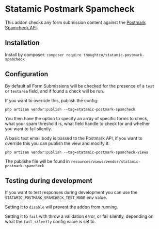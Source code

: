 # Statamic Postmark Spamcheck

This addon checks any form submission content against the [Postmark Spamcheck API](https://spamcheck.postmarkapp.com).

## Installation

Install by composer: `composer require thoughtco/statamic-postmark-spamcheck`

## Configuration

By default all Form Submissions will be checked for the presence of a `text` or `textarea` field, and if found a check will be run.

If you want to override this, publish the config:

`php artisan vendor:publish --tag=statamic-postmark-spamcheck`

You then have the option to specify an array of specific forms to check, what your spam threshold is, what field handle to check for and whether you want to fail silently.

A basic text email body is passed to the Postmark API, if you want to override this you can publish the view and modify it:

`php artisan vendor:publish --tag=statamic-postmark-spamcheck-views`

The publishe file will be found in `resources/views/vendor/statamic-postmark-spamcheck`


## Testing during development

If you want to test responses during development you can use the `STATAMIC_POSTMARK_SPAMCHECK_TEST_MODE` env value.

Setting it to `disable` will prevent the addon from running.

Setting it to `fail` with throw a validation error, or fail silently, depending on what the `fail_silently` config value is set to.
